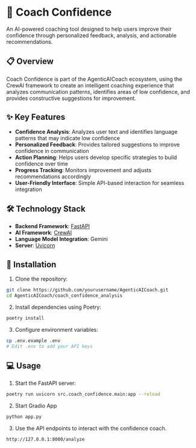 # 🎯 Coach Confidence

An AI-powered coaching tool designed to help users improve their confidence through personalized feedback, analysis, and actionable recommendations.

## 📋 Overview

Coach Confidence is part of the AgenticAICoach ecosystem, using the CrewAI framework to create an intelligent coaching experience that analyzes communication patterns, identifies areas of low confidence, and provides constructive suggestions for improvement.

## ✨ Key Features

- **Confidence Analysis**: Analyzes user text and identifies language patterns that may indicate low confidence
- **Personalized Feedback**: Provides tailored suggestions to improve confidence in communication
- **Action Planning**: Helps users develop specific strategies to build confidence over time
- **Progress Tracking**: Monitors improvement and adjusts recommendations accordingly
- **User-Friendly Interface**: Simple API-based interaction for seamless integration

## 🛠️ Technology Stack

- **Backend Framework**: [FastAPI](https://fastapi.tiangolo.com/)
- **AI Framework**: [CrewAI](https://github.com/crewAI/crewAI)
- **Language Model Integration**: Gemini
- **Server**: [Uvicorn](https://www.uvicorn.org/)


## 🚀 Installation

1. Clone the repository:
```bash
git clone https://github.com/yourusername/AgenticAICoach.git
cd AgenticAICoach/coach_confidence_analysis
```

2. Install dependencies using Poetry:
```bash
poetry install
```

3. Configure environment variables:
```bash
cp .env.example .env
# Edit .env to add your API keys
```

## 💻 Usage

1. Start the FastAPI server:
```bash
poetry run uvicorn src.coach_confidence.main:app --reload
```

2. Start Gradio App
```bash
python app.py
```


3. Use the API endpoints to interact with the confidence coach.
```bash
http://127.0.0.1:8000/analyze
```
